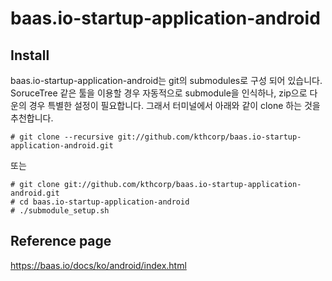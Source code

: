 # baas.io-startup-application-android

## Install
baas.io-startup-application-android는 git의 submodules로 구성 되어 있습니다. SoruceTree 같은 툴을 이용할 경우 자동적으로 submodule을 인식하나, zip으로 다운의 경우 특별한 설정이 필요합니다. 그래서 터미널에서 아래와 같이 clone 하는 것을 추천합니다.

	# git clone --recursive git://github.com/kthcorp/baas.io-startup-application-android.git

또는

	# git clone git://github.com/kthcorp/baas.io-startup-application-android.git
	# cd baas.io-startup-application-android
	# ./submodule_setup.sh

## Reference page
https://baas.io/docs/ko/android/index.html